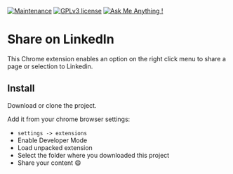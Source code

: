 [![Maintenance](https://img.shields.io/badge/Maintained%3F-no-red.svg)](https://bitbucket.org/lbesson/ansi-colors)
[![GPLv3 license](https://img.shields.io/badge/License-GPLv3-blue.svg)](http://perso.crans.org/besson/LICENSE.html)
[![Ask Me Anything !](https://img.shields.io/badge/Ask%20me-anything-1abc9c.svg)](https://GitHub.com/Naereen/ama)

# Share on LinkedIn
This Chrome extension enables an option on the right click menu to share a page or selection to Linkedin.

## Install
Download or clone the project.

Add it from your chrome browser settings:

- ``settings -> extensions``
- Enable Developer Mode
- Load unpacked extension
- Select the folder where you downloaded this project
- Share your content :smile:

